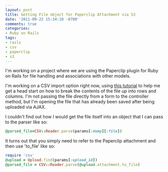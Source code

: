 ```yaml
---
layout: post
title: Getting File object for Paperclip Attachment via S3
date: '2011-09-22 15:34:10 -0700'
comments: true
categories:
- Ruby on Rails
tags:
- rails
- csv
- paperclip
- s3
---
```


I'm working on a project where we are using the Paperclip plugin for Ruby on
Rails for file handling and associations with other models.

I'm working on a CSV import option right now, using [this tutorial][1] to help
me get a head start on how to break the contents of the file up into rows and
columns. I'm not passing the file directly from a form to the controller
method, but I'm opening the file that has already been saved after being
uploaded via AJAX.
<!--more-->

I couldn't find out how I would get the file itself into an object that I can
pass to the parser like so:

``` ruby
@parsed_file=CSV::Reader.parse(params[:dump][:file])
```

It turns out that you simply need to refer to the Paperclip attachment and
then use 'to_file' like so:

``` ruby
require 'csv'
@upload = Upload.find(params[:upload_id])
@parsed_file = CSV::Reader.parse(@upload.attachment.to_file)
```

[1]: http://satishonrails.wordpress.com/2007/07/18/how-to-import-csv-file-in-rails/
